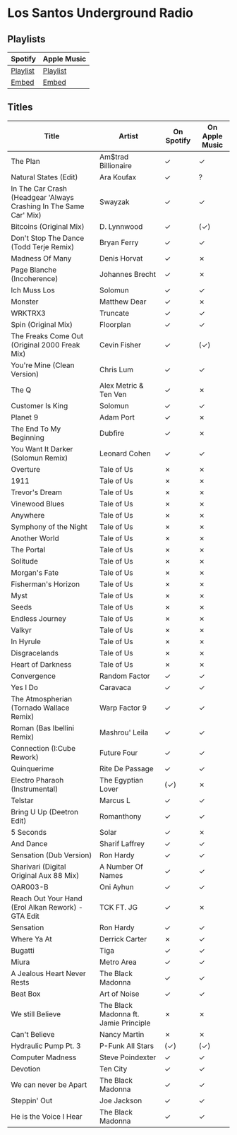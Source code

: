 # Los Santos Underground Radio

## Playlists

| Spotify                                                                 | Apple Music                                                              |
| ----------------------------------------------------------------------- | ------------------------------------------------------------------------ |
| [Playlist](https://open.spotify.com/playlist/1CvNtphMvM73dZ8e6Ndzg9)    | [Playlist](https://itunes.apple.com/de/playlist/pl.u-844jTa7v13e)        |
| [Embed](https://open.spotify.com/embed/playlist/1CvNtphMvM73dZ8e6Ndzg9) | [Embed](https://tools.applemusic.com/embed/v1/playlist/pl.u-844jTa7v13e) |

## Titles

| Title                                                             | Artist                                | On Spotify | On Apple Music |
| ----------------------------------------------------------------- | ------------------------------------- | ---------- | -------------- |
| The Plan                                                          | Am$trad Billionaire                   | ✓          | ✓              |
| Natural States (Edit)                                             | Ara Koufax                            | ✓          | ?              |
| In The Car Crash (Headgear 'Always Crashing In The Same Car' Mix) | Swayzak                               | ✓          | ✓              |
| Bitcoins (Original Mix)                                           | D. Lynnwood                           | ✓          | (✓)            |
| Don't Stop The Dance (Todd Terje Remix)                           | Bryan Ferry                           | ✓          | ✓              |
| Madness Of Many                                                   | Denis Horvat                          | ✓          | ✗              |
| Page Blanche (Incoherence)                                        | Johannes Brecht                       | ✓          | ✗              |
| Ich Muss Los                                                      | Solomun                               | ✓          | ✓              |
| Monster                                                           | Matthew Dear                          | ✓          | ✗              |
| WRKTRX3                                                           | Truncate                              | ✓          | ✓              |
| Spin (Original Mix)                                               | Floorplan                             | ✓          | ✓              |
| The Freaks Come Out (Original 2000 Freak Mix)                     | Cevin Fisher                          | ✓          | (✓)            |
| You're Mine (Clean Version)                                       | Chris Lum                             | ✓          | ✓              |
| The Q                                                             | Alex Metric & Ten Ven                 | ✓          | ✗              |
| Customer Is King                                                  | Solomun                               | ✓          | ✓              |
| Planet 9                                                          | Adam Port                             | ✓          | ✗              |
| The End To My Beginning                                           | Dubfire                               | ✓          | ✗              |
| You Want It Darker (Solomun Remix)                                | Leonard Cohen                         | ✓          | ✓              |
| Overture                                                          | Tale of Us                            | ✗          | ✗              |
| 1911                                                              | Tale of Us                            | ✗          | ✗              |
| Trevor's Dream                                                    | Tale of Us                            | ✗          | ✗              |
| Vinewood Blues                                                    | Tale of Us                            | ✗          | ✗              |
| Anywhere                                                          | Tale of Us                            | ✗          | ✗              |
| Symphony of the Night                                             | Tale of Us                            | ✗          | ✗              |
| Another World                                                     | Tale of Us                            | ✗          | ✗              |
| The Portal                                                        | Tale of Us                            | ✗          | ✗              |
| Solitude                                                          | Tale of Us                            | ✗          | ✗              |
| Morgan's Fate                                                     | Tale of Us                            | ✗          | ✗              |
| Fisherman's Horizon                                               | Tale of Us                            | ✗          | ✗              |
| Myst                                                              | Tale of Us                            | ✗          | ✗              |
| Seeds                                                             | Tale of Us                            | ✗          | ✗              |
| Endless Journey                                                   | Tale of Us                            | ✗          | ✗              |
| Valkyr                                                            | Tale of Us                            | ✗          | ✗              |
| In Hyrule                                                         | Tale of Us                            | ✗          | ✗              |
| Disgracelands                                                     | Tale of Us                            | ✗          | ✗              |
| Heart of Darkness                                                 | Tale of Us                            | ✗          | ✗              |
| Convergence                                                       | Random Factor                         | ✓          | ✓              |
| Yes I Do                                                          | Caravaca                              | ✓          | ✓              |
| The Atmospherian (Tornado Wallace Remix)                          | Warp Factor 9                         | ✓          | ✓              |
| Roman (Bas Ibellini Remix)                                        | Mashrou' Leila                        | ✓          | ✓              |
| Connection (I:Cube Rework)                                        | Future Four                           | ✓          | ✓              |
| Quinquerime                                                       | Rite De Passage                       | ✓          | ✓              |
| Electro Pharaoh (Instrumental)                                    | The Egyptian Lover                    | (✓)        | ✗              |
| Telstar                                                           | Marcus L                              | ✓          | ✓              |
| Bring U Up (Deetron Edit)                                         | Romanthony                            | ✓          | ✓              |
| 5 Seconds                                                         | Solar                                 | ✓          | ✗              |
| And Dance                                                         | Sharif Laffrey                        | ✓          | ✓              |
| Sensation (Dub Version)                                           | Ron Hardy                             | ✓          | ✓              |
| Sharivari (Digital Original Aux 88 Mix)                           | A Number Of Names                     | ✓          | ✓              |
| OAR003-B                                                          | Oni Ayhun                             | ✓          | ✓              |
| Reach Out Your Hand (Erol Alkan Rework) - GTA Edit                | TCK FT. JG                            | ✓          | ✗              |
| Sensation                                                         | Ron Hardy                             | ✓          | ✓              |
| Where Ya At                                                       | Derrick Carter                        | ✗          | ✓              |
| Bugatti                                                           | Tiga                                  | ✓          | ✓              |
| Miura                                                             | Metro Area                            | ✓          | ✓              |
| A Jealous Heart Never Rests                                       | The Black Madonna                     | ✓          | ✓              |
| Beat Box                                                          | Art of Noise                          | ✓          | ✓              |
| We still Believe                                                  | The Black Madonna ft. Jamie Principle | ✗          | ✗              |
| Can't Believe                                                     | Nancy Martin                          | ✗          | ✗              |
| Hydraulic Pump Pt. 3                                              | P-Funk All Stars                      | (✓)        | (✓)            |
| Computer Madness                                                  | Steve Poindexter                      | ✓          | ✓              |
| Devotion                                                          | Ten City                              | ✓          | ✓              |
| We can never be Apart                                             | The Black Madonna                     | ✓          | ✓              |
| Steppin' Out                                                      | Joe Jackson                           | ✓          | ✓              |
| He is the Voice I Hear                                            | The Black Madonna                     | ✓          | ✓              |
